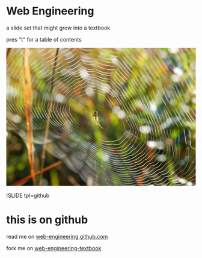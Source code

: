 <!SLIDE title-slide subsection>

# Web Engineering 

a slide set that might grow into a textbook

pres "t" for a table of contents

![background](Spider_web_Belgium_Luc_Viatour.png)

!SLIDE tpl=github

# this is on github

read me on [web-engineering.github.com](http://web-engineering.github.com)

fork me on [web-engineering-textbook](https://github.com/bjelline/web-engineering-textbook/)

